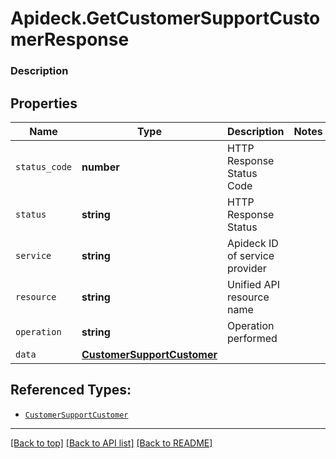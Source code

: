 # Apideck.GetCustomerSupportCustomerResponse

### Description

## Properties
Name | Type | Description | Notes
------------ | ------------- | ------------- | -------------
`status_code` | **number** | HTTP Response Status Code | 
`status` | **string** | HTTP Response Status | 
`service` | **string** | Apideck ID of service provider | 
`resource` | **string** | Unified API resource name | 
`operation` | **string** | Operation performed | 
`data` | [**CustomerSupportCustomer**](CustomerSupportCustomer.md) |  | 





## Referenced Types:





* [`CustomerSupportCustomer`](CustomerSupportCustomer.md)

---

[[Back to top]](#) [[Back to API list]](../../../../README.md#documentation-for-api-endpoints) [[Back to README]](../../../../README.md)


